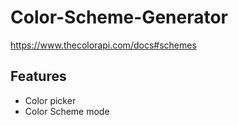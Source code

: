 # Color-Scheme-Generator
https://www.thecolorapi.com/docs#schemes

## Features
- Color picker
- Color Scheme mode 
